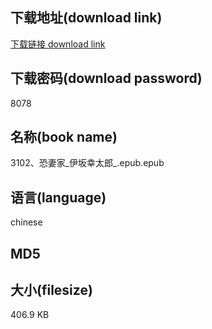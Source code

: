 ## 下载地址(download link)
[下载链接 download link](https://voluble-croquembouche-d321dc.netlify.app/?s=3102%E3%80%81%E6%81%90%E5%A6%BB%E5%AE%B6_%E4%BC%8A%E5%9D%82%E5%B9%B8%E5%A4%AA%E9%83%8E_.epub)

## 下载密码(download password)
8078

## 名称(book name)
3102、恐妻家_伊坂幸太郎_.epub.epub

## 语言(language)
chinese

## MD5


## 大小(filesize)
406.9 KB
